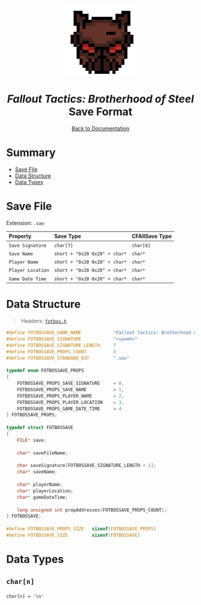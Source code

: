 <div align="center">

![Fallout Tactics: Brotherhood of Steel Logo 192x192](../assets/fotbos/fotbos_logo_192x192.png)

# *Fallout Tactics: Brotherhood of Steel*<br /> Save Format

[Back to Documentation](../DOCS.md)

</div>



# Summary

* [Save File](#save-file)
* [Data Structure](#data-structure)
* [Data Types](#data-types)



# Save File

Extension: `.sav`

| Property          | Save Type                     | CFAllSave Type |
| :---------------- | :---------------------------- | :------------- |
| `Save Signature`  | `char[7]`                     | `char[8]`      |
| `Save Name`       | `short + "0x20 0x20" + char*` | `char*`        |
| `Player Name`     | `short + "0x20 0x20" + char*` | `char*`        |
| `Player Location` | `short + "0x20 0x20" + char*` | `char*`        |
| `Game Date Time`  | `short + "0x20 0x20" + char*` | `char*`        |



# Data Structure

> Headers: [`fotbos.h`](../src/fotbos.h)

```c
#define FOTBOSSAVE_GAME_NAME            "Fallout Tactics: Brotherhood of Steel"
#define FOTBOSSAVE_SIGNATURE            "<saveh>"
#define FOTBOSSAVE_SIGNATURE_LENGTH     7
#define FOTBOSSAVE_PROPS_COUNT          5
#define FOTBOSSAVE_STANDARD_EXT         ".sav"

typedef enum FOTBOSSAVE_PROPS
{
    FOTBOSSAVE_PROPS_SAVE_SIGNATURE     = 0,
    FOTBOSSAVE_PROPS_SAVE_NAME          = 1,
    FOTBOSSAVE_PROPS_PLAYER_NAME        = 2,
    FOTBOSSAVE_PROPS_PLAYER_LOCATION    = 3,
    FOTBOSSAVE_PROPS_GAME_DATE_TIME     = 4
} FOTBOSSAVE_PROPS;

typedef struct FOTBOSSAVE
{
    FILE* save;

    char* saveFileName;

    char saveSignature[FOTBOSSAVE_SIGNATURE_LENGTH + 1];
    char* saveName;

    char* playerName;
    char* playerLocation;
    char* gameDateTime;

    long unsigned int propAddresses[FOTBOSSAVE_PROPS_COUNT];
} FOTBOSSAVE;

#define FOTBOSSAVE_PROPS_SIZE   sizeof(FOTBOSSAVE_PROPS)
#define FOTBOSSAVE_SIZE         sizeof(FOTBOSSAVE)
```



# Data Types

## `char[n]`

`char[n] = '\n'`
